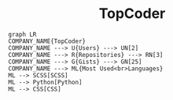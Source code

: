<h1 align="center">TopCoder</h1>

```mermaid
graph LR
COMPANY_NAME{TopCoder}
COMPANY_NAME ---> U{Users} ---> UN[2]
COMPANY_NAME ---> R{Repositories} ---> RN[3]
COMPANY_NAME ---> G{Gists} ---> GN[25]
COMPANY_NAME ---> ML{Most Used<br>Languages}
ML --> SCSS[SCSS]
ML --> Python[Python]
ML --> CSS[CSS]
```

